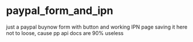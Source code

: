 # paypal_form_and_ipn
just a paypal buynow form with button and working IPN page
saving it here not to loose, cause pp api docs are 90% useless
